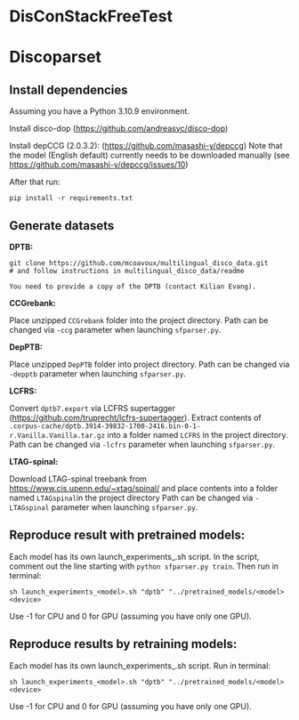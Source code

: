 # DisConStackFreeTest


# Discoparset

## Install dependencies

Assuming you have a Python 3.10.9 environment.

Install disco-dop (https://github.com/andreasvc/disco-dop)

Install depCCG (2.0.3.2): (https://github.com/masashi-y/depccg)
Note that the model (English default) currently needs to be downloaded manually
(see https://github.com/masashi-y/depccg/issues/10)

After that run:

    pip install -r requirements.txt

## Generate datasets
    
**DPTB:**
    
    git clone https://github.com/mcoavoux/multilingual_disco_data.git
    # and follow instructions in multilingual_disco_data/readme

    You need to provide a copy of the DPTB (contact Kilian Evang).

**CCGrebank:**

Place unzipped `CCGrebank` folder into the project
directory. Path can be changed via ``-ccg`` parameter
when launching ``sfparser.py``.

**DepPTB:**

Place unzipped ``DepPTB`` folder into project directory.
Path can be changed via ``-depptb`` parameter when 
launching ``sfparser.py``.

**LCFRS:**

Convert ``dptb7.export`` via LCFRS supertagger (https://github.com/truprecht/lcfrs-supertagger).
Extract contents of ``.corpus-cache/dptb.3914-39832-1700-2416.bin-0-1-r.Vanilla.Vanilla.tar.gz``
into a folder named ``LCFRS`` in the project directory.
Path can be changed via ``-lcfrs`` parameter when 
launching ``sfparser.py``.

**LTAG-spinal:**

Download LTAG-spinal treebank from https://www.cis.upenn.edu/~xtag/spinal/ and place
contents into a folder named ``LTAGspinal``in the project directory
Path can be changed via ``-LTAGspinal`` parameter when 
launching ``sfparser.py``.

## Reproduce result with pretrained models:

Each model has its own launch_experiments_<model>.sh script. In the script, comment out the line 
starting with ``python sfparser.py train``. Then run in terminal:

    sh launch_experiments_<model>.sh "dptb" "../pretrained_models/<model> <device>

Use -1 for CPU and 0 for GPU (assuming you have only one GPU).

## Reproduce results by retraining models:

Each model has its own launch_experiments_<model>.sh script. Run in terminal:

    sh launch_experiments_<model>.sh "dptb" "../pretrained_models/<model> <device>

Use -1 for CPU and 0 for GPU (assuming you have only one GPU).